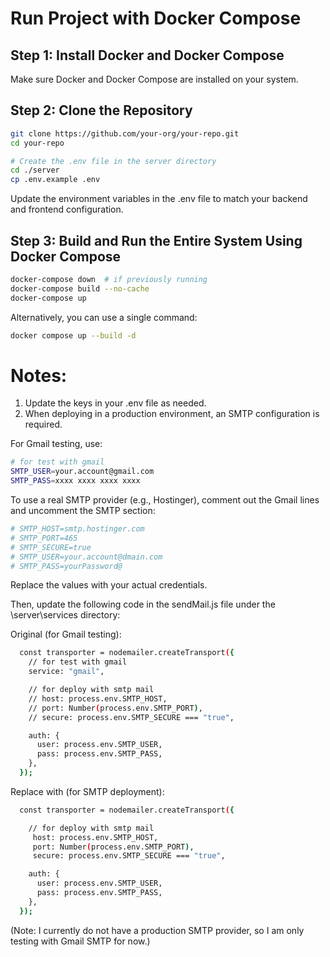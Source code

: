 # Run Project with Docker Compose

## Step 1: Install Docker and Docker Compose

Make sure Docker and Docker Compose are installed on your system.

## Step 2: Clone the Repository

```bash
git clone https://github.com/your-org/your-repo.git
cd your-repo

# Create the .env file in the server directory
cd ./server
cp .env.example .env
```

Update the environment variables in the .env file to match your backend and frontend configuration.

## Step 3: Build and Run the Entire System Using Docker Compose

```bash
docker-compose down  # if previously running
docker-compose build --no-cache
docker-compose up
```

Alternatively, you can use a single command:

```bash
docker compose up --build -d
```

# Notes:

1. Update the keys in your .env file as needed.
2. When deploying in a production environment, an SMTP configuration is required.

For Gmail testing, use:

```bash
# for test with gmail
SMTP_USER=your.account@gmail.com
SMTP_PASS=xxxx xxxx xxxx xxxx
```

To use a real SMTP provider (e.g., Hostinger), comment out the Gmail lines and uncomment the SMTP section:

```bash
# SMTP_HOST=smtp.hostinger.com
# SMTP_PORT=465
# SMTP_SECURE=true
# SMTP_USER=your.account@dmain.com
# SMTP_PASS=yourPassword@
```

Replace the values with your actual credentials.

Then, update the following code in the sendMail.js file under the \server\services directory:

Original (for Gmail testing):

```bash
  const transporter = nodemailer.createTransport({
    // for test with gmail
    service: "gmail",

    // for deploy with smtp mail
    // host: process.env.SMTP_HOST,
    // port: Number(process.env.SMTP_PORT),
    // secure: process.env.SMTP_SECURE === "true",

    auth: {
      user: process.env.SMTP_USER,
      pass: process.env.SMTP_PASS,
    },
  });
```

Replace with (for SMTP deployment):

```bash
  const transporter = nodemailer.createTransport({

    // for deploy with smtp mail
     host: process.env.SMTP_HOST,
     port: Number(process.env.SMTP_PORT),
     secure: process.env.SMTP_SECURE === "true",

    auth: {
      user: process.env.SMTP_USER,
      pass: process.env.SMTP_PASS,
    },
  });
```

(Note: I currently do not have a production SMTP provider, so I am only testing with Gmail SMTP for now.)
